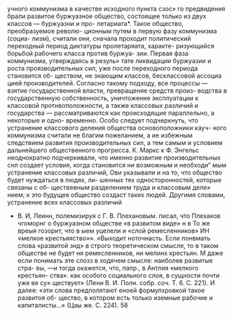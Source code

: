 учного коммунизма в качестве исходного пункта сзос»
го предвидения брали развитое буржуазное общество,
состоящее только из двух классов — буржуазни и про-
летариата*. Такое общество, преобразуемое револю-
ционным путем в первую фазу коммунизма (социа-
лизм), считали они, сначала проходит политический
переходный период диктатуры пролетаряата, характе-
ризующийся борьбой рабочего класса против буржуа-
зии. Первая фаза коммунизма, утверждаясь в резуль»
тате ликвидации буржуазии и роста проязводительных
сил, уже после переходного периода становится об-
ществом, не знающим классов, бесклассовой ассоциа
цией производителей.
Согласно такому подходу, все процессы — взятие
государственной власти, превращеняе средств произ-
водства в государственную собственность, уничтожение
эксплуатации к классовой протнвоположности, а также
классовых различий и государства — рассматриваются
как происходящие параллельно, а некоторые и одно-
временно. Особо следует подчеркнуть, что устранение
классового деления общества основоположники кауч-
ного коммунизма считали не благим пожеланием, а ие
избежным следствием развития производительных сил,
а тем самым и условием дальнейшего общественного
прогресса.
К. Маркс к Ф. Энгельс неоднократно подчеркивали,
что именно развитие производительных снл создает
условия, когда становится ни возможным и необходи“
мым устранение классовых различий, Ови указывали
и на то, что общество будет нуждаться в людях, ли-
шенных тех односторонностей, которые связаны с об-
ществевным разделением труда и классовым деле»
нием; к это будущее общество создаст таких людей.
Другимя словами, устранение всех классовых различий

* В. И, Леинн, полемизируя с Г. В. Плехановым. писал, что
Плехаков чгоморнг о буржуазном обществе «в развитом виде» н
в То же вреыя гозорит, что в ыем уцелели и «слой ремесленников»
ИН «мелкое крестьяяство»». «Выходит ноточнасть. Если  понвмать
слова «развитой знд» в строго теоретическом смысле, то в таком
обществе не будет ня ремесленников, ни мелинх крестьян. М даже
если понимать эте слозз в ходячем смысле: наиболев развитые стра-
вы, —и тогда окажется, что, папр., в Антлия «мелкого крестьян-
ства». как особого социального слоя, в сущности почти уже ве су»
ществует» (Лени В. И. Полн. собр. соч. Т. 6. С. 221}. И далее:
«эти слова предполятают еноей формулхровкой такое развитоя об-
щество, в котором есть только иземные рабочие и капиталисты...»
{Цаы же. С. 224).
58
